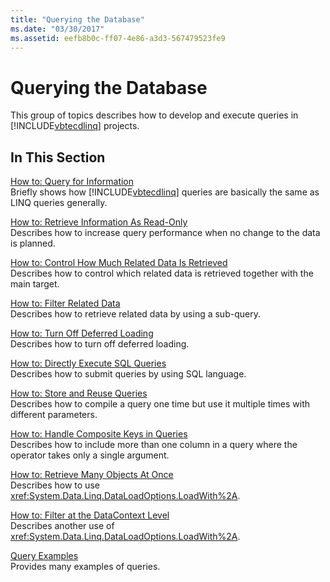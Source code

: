 ```yaml
---
title: "Querying the Database"
ms.date: "03/30/2017"
ms.assetid: eefb8b0c-ff07-4e86-a3d3-567479523fe9
---
```

# Querying the Database
This group of topics describes how to develop and execute queries in [!INCLUDE[vbtecdlinq](../../../../../../includes/vbtecdlinq-md.md)] projects.  
  
## In This Section  
 [How to: Query for Information](how-to-query-for-information.md)  
 Briefly shows how [!INCLUDE[vbtecdlinq](../../../../../../includes/vbtecdlinq-md.md)] queries are basically the same as LINQ queries generally.  
  
 [How to: Retrieve Information As Read-Only](how-to-retrieve-information-as-read-only.md)  
 Describes how to increase query performance when no change to the data is planned.  
  
 [How to: Control How Much Related Data Is Retrieved](how-to-control-how-much-related-data-is-retrieved.md)  
 Describes how to control which related data is retrieved together with the main target.  
  
 [How to: Filter Related Data](how-to-filter-related-data.md)  
 Describes how to retrieve related data by using a sub-query.  
  
 [How to: Turn Off Deferred Loading](how-to-turn-off-deferred-loading.md)  
 Describes how to turn off deferred loading.  
  
 [How to: Directly Execute SQL Queries](how-to-directly-execute-sql-queries.md)  
 Describes how to submit queries by using SQL language.  
  
 [How to: Store and Reuse Queries](how-to-store-and-reuse-queries.md)  
 Describes how to compile a query one time but use it multiple times with different parameters.  
  
 [How to: Handle Composite Keys in Queries](how-to-handle-composite-keys-in-queries.md)  
 Describes how to include more than one column in a query where the operator takes only a single argument.  
  
 [How to: Retrieve Many Objects At Once](how-to-retrieve-many-objects-at-once.md)  
 Describes how to use <xref:System.Data.Linq.DataLoadOptions.LoadWith%2A>.  
  
 [How to: Filter at the DataContext Level](how-to-filter-at-the-datacontext-level.md)  
 Describes another use of <xref:System.Data.Linq.DataLoadOptions.LoadWith%2A>.  
  
 [Query Examples](query-examples.md)  
 Provides many examples of queries.
